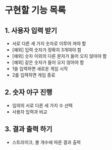 # 구현할 기능 목록

## 1. 사용자 입력 받기

- 서로 다른 세 가지 숫자로 이루어 져야 함
- [예외] 입력 숫자가 정확히 3개여야 함
- [예외] 숫자 이외의 다른 문자가 들어 오지 않아야 함
- [예외] 같은 숫자가 들어 오지 않아야 함
- 1을 입력하면 새로운 게임 시작
- 2를 입력하면 게임 종료
## 2. 숫자 야구 진행

- 임의의 서로 다른 세 가지 수 선택
- 사용자 입력과 비교


## 3. 결과 출력 하기

- 스트라이크, 볼 개수에 따른 결과 출력

